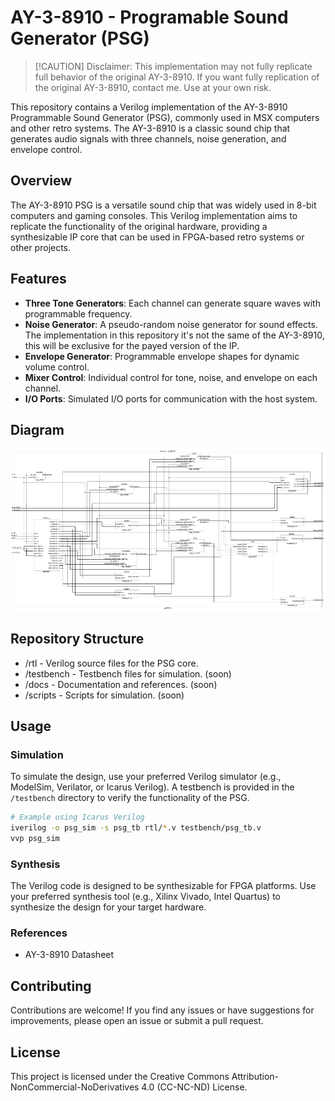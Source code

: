# AY-3-8910 - Programable Sound Generator (PSG)

> [!CAUTION] Disclaimer: 
> This implementation may not fully replicate full behavior of the original AY-3-8910. If you want fully replication of the original AY-3-8910, contact me. Use at your own risk.

This repository contains a Verilog implementation of the AY-3-8910 Programmable Sound Generator (PSG), commonly used in MSX computers and other retro systems. The AY-3-8910 is a classic sound chip that generates audio signals with three channels, noise generation, and envelope control.

## Overview

The AY-3-8910 PSG is a versatile sound chip that was widely used in 8-bit computers and gaming consoles. This Verilog implementation aims to replicate the functionality of the original hardware, providing a synthesizable IP core that can be used in FPGA-based retro systems or other projects.

## Features

- **Three Tone Generators**: Each channel can generate square waves with programmable frequency.
- **Noise Generator**: A pseudo-random noise generator for sound effects. The implementation in this repository it's not the same of the AY-3-8910, this will be exclusive for the payed version of the IP.
- **Envelope Generator**: Programmable envelope shapes for dynamic volume control.
- **Mixer Control**: Individual control for tone, noise, and envelope on each channel.
- **I/O Ports**: Simulated I/O ports for communication with the host system.

## Diagram

![](doc/top_level.jpeg)

## Repository Structure

- /rtl - Verilog source files for the PSG core.
- /testbench - Testbench files for simulation. (soon)
- /docs - Documentation and references. (soon)
- /scripts - Scripts for simulation. (soon)

## Usage

### Simulation

To simulate the design, use your preferred Verilog simulator (e.g., ModelSim, Verilator, or Icarus Verilog). A testbench is provided in the `/testbench` directory to verify the functionality of the PSG.

```bash
# Example using Icarus Verilog
iverilog -o psg_sim -s psg_tb rtl/*.v testbench/psg_tb.v
vvp psg_sim
```

### Synthesis
The Verilog code is designed to be synthesizable for FPGA platforms. Use your preferred synthesis tool (e.g., Xilinx Vivado, Intel Quartus) to synthesize the design for your target hardware.

### References
- AY-3-8910 Datasheet

## Contributing
Contributions are welcome! If you find any issues or have suggestions for improvements, please open an issue or submit a pull request.

## License
This project is licensed under the Creative Commons
Attribution-NonCommercial-NoDerivatives 4.0 (CC-NC-ND) License.



